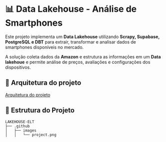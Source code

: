 # 📊 Data Lakehouse - Análise de Smartphones

Este projeto implementa um **Data Lakehouse** utilizando **Scrapy, Supabase, PostgreSQL e DBT** para extrair, transformar e analisar dados de smartphones disponíveis no mercado.  

A solução coleta dados da **Amazon** e estrutura as informações em um **Data lakehoue** e permite análise de preços, avaliações e configurações dos dispositivos.  

## **🚀 Arquitetura do projeto**
[Arquitetura do projeto](/.github/images/project.png)



## **📁 Estrutura do Projeto**
```
LAKEHOUSE-ELT
├── .github
│   ├── images
│   │   └── project.png


